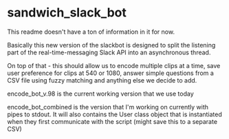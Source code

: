 # sandwich_slack_bot

This readme doesn't have a ton of information in it for now.

Basically this new version of the slackbot is designed to split the listening part of the real-time-messaging Slack API into an asynchronous thread.

On top of that - this should allow us to encode multiple clips at a time, save user preference for clips at 540 or 1080, answer simple questions from a CSV file using fuzzy matching and anything else we decide to add.

encode_bot_v.98 is the current working version that we use today

encode_bot_combined is the version that I'm working on currently with pipes to stdout. It will also contains the User class object that is instantiated when they first communicate with the script (might save this to a separate CSV)


